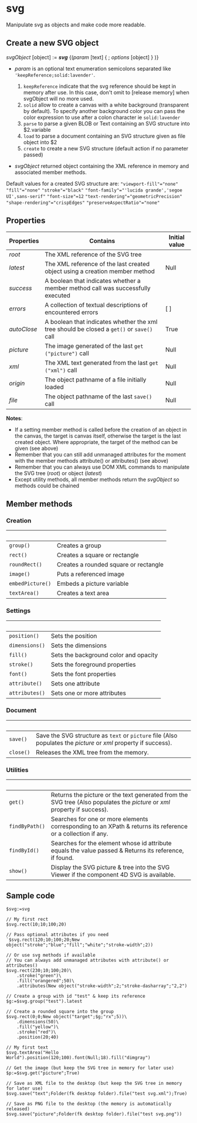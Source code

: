 # svg

Manipulate svg as objects and make code more readable.

## Create a new SVG object

_svgObject_ [object] := ***svg*** {(_param_ [text] { ; _options_ [object] } )}

- _param_ is an optional text enumeration semicolons separated like `'keepReference;solid:lavender'`.

  1. `keepReference` indicate that the svg reference should be kept in memory after use. In this case, don't omit to [release memory] when svgObject will no more used.
  2. `solid` allow to create a canvas with a white background (transparent by default). To specify another background color you can pass the color expression to use after a colon character ie `solid:lavender`
  3.  `parse` to parse a given BLOB or Text containing an SVG structure into $2.variable
  4.  `load` to parse a document containing an SVG structure given as file object into $2
  5.  `create` to create a new SVG structure (default action if no parameter passed)
  
- _svgObject_ returned object containing the XML reference in memory and associated member methods.

Default values for a created SVG structure are: 
`"viewport-fill"="none"` `"fill"="none"` `"stroke"="black"` `"font-family"="'lucida grande','segoe UI',sans-serif"` `"font-size"=12` `"text-rendering"="geometricPrecision"` `"shape-rendering"="crispEdges"` `"preserveAspectRatio"="none"`

## Properties

 Properties  | Contains                                                                                       | Initial value
------------ |-------------                                                                                   |-------------
*root*       | The XML reference of the SVG tree                                                              |
*latest*     | The XML reference of the last created object using a creation member method                    | Null
*success*    | A boolean that indicates whether a member method call was successfully executed                |
*errors*     | A collection of textual descriptions of encountered errors                                     | [ ]
*autoClose*  | A boolean that indicates whether the xml tree should be closed a `get()` or `save()` call      | True 
*picture*    | The image generated of the last `get ("picture")` call                                         | Null
*xml*        | The XML text generated from the last `get ("xml")` call                                        | Null
*origin*     | The object pathname of a file initially loaded                                                 | Null
*file*       | The object pathname of the last `save()` call                                                  | Null


**Notes**: 

* If a setting member method is called before the creation of an object in the canvas, the target is canvas itself, otherwise the target is the last created object. Where appropriate, the target of the method can be given (see above)
* Remember that you can still add unmanaged attributes for the moment with the member methods attribute() or attributes() (see above)
* Remember that you can always use DOM XML commands to manipulate the SVG tree (*root*) or object (*latest*)
* Except utility methods, all member methods return the _svgObject_ so methods could be chained

## Member methods

### Creation
 |  
-------------    |-------------
`group()`        | Creates a group
`rect()`         | Creates a square or rectangle
`roundRect()`    | Creates a rounded square or rectangle
`image()`        | Puts a referenced image
`embedPicture()` | Embeds a picture variable
`textArea()`     | Creates a text area


### Settings
 |  
-------------  |-------------
`position()`   | Sets the position
`dimensions()` | Sets the dimensions
`fill()`       | Sets the background color and opacity
`stroke()`     | Sets the foreground properties
`font()`       | Sets the font properties
`attribute()`  | Sets one attribute
`attributes()` | Sets one or more attributes

### Document
 |  
-------------  |-------------
`save()`       | Save the SVG structure as `text` or `picture` file (Also populates the *picture* or *xml* property if success).
`close()`      | Releases the XML tree from the memory.


### Utilities
 |  
-------------  |-------------
`get()`        | Returns the picture or the text generated from the SVG tree (Also populates the *picture* or *xml* property if success).
`findByPath()` | Searches for one or more elements corresponding to an XPath & returns its reference or a collection if any.
`findById()`   | Searches for the element whose id attribute equals the value passed & Returns its reference, if found.
`show()`       | Display the SVG picture & tree into the SVG Viewer if the component 4D SVG is available.

## Sample code

	$svg:=svg
	
	// My first rect	$svg.rect(10;10;100;20)
	
	// Pass optional attributes if you need	`$svg.rect(120;10;100;20;New object("stroke";"blue";"fill";"white";"stroke-width";2))
	
	// Or use svg methods if available
	// You can always add unmanaged attributes with attribute() or attributes()	$svg.rect(230;10;100;20)\
		.stroke("green")\
		.fill("orangered";50)\
		.attributes(New object("stroke-width";2;"stroke-dasharray";"2,2")
	
	// Create a group with id "test" & keep its reference	$g:=$svg.group("test").latest
	
	// Create a rounded square into the group	$svg.rect(0;0;New object("target";$g;"rx";5))\
		.dimensions(50)\
		.fill("yellow")\
		.stroke("red")\
		.position(20;40)
	
	// My first text	$svg.textArea("Hello World").position(120;100).font(Null;18).fill("dimgray")
	
	// Get the image (but keep the SVG tree in memory for later use)	$p:=$svg.get("picture";True)
	
	// Save as XML file to the desktop (but keep the SVG tree in memory for later use)	$svg.save("text";Folder(fk desktop folder).file("test svg.xml");True)
	
	// Save as PNG file to the desktop (the memory is automatically released)	$svg.save("picture";Folder(fk desktop folder).file("test svg.png"))

